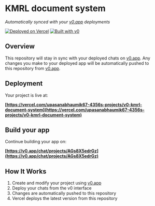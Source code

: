 # KMRL document system

*Automatically synced with your [v0.app](https://v0.app) deployments*

[![Deployed on Vercel](https://img.shields.io/badge/Deployed%20on-Vercel-black?style=for-the-badge&logo=vercel)](https://vercel.com/upasanabhaumik67-4356s-projects/v0-kmrl-document-system)
[![Built with v0](https://img.shields.io/badge/Built%20with-v0.app-black?style=for-the-badge)](https://v0.app/chat/projects/AGs8X5edrGz)

## Overview

This repository will stay in sync with your deployed chats on [v0.app](https://v0.app).
Any changes you make to your deployed app will be automatically pushed to this repository from [v0.app](https://v0.app).

## Deployment

Your project is live at:

**[https://vercel.com/upasanabhaumik67-4356s-projects/v0-kmrl-document-system](https://vercel.com/upasanabhaumik67-4356s-projects/v0-kmrl-document-system)**

## Build your app

Continue building your app on:

**[https://v0.app/chat/projects/AGs8X5edrGz](https://v0.app/chat/projects/AGs8X5edrGz)**

## How It Works

1. Create and modify your project using [v0.app](https://v0.app)
2. Deploy your chats from the v0 interface
3. Changes are automatically pushed to this repository
4. Vercel deploys the latest version from this repository